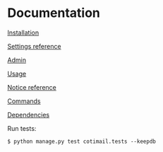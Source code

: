 Documentation
=============

[Installation](https://gitlab.com/cotidia/cotimail/wikis/Installation)

[Settings reference](https://gitlab.com/cotidia/cotimail/wikis/settings-reference)

[Admin](https://gitlab.com/cotidia/cotimail/wikis/admin)

[Usage](https://gitlab.com/cotidia/cotimail/wikis/usage)

[Notice reference](https://gitlab.com/cotidia/cotimail/wikis/notice-reference)

[Commands](https://gitlab.com/cotidia/cotimail/wikis/commands)

[Dependencies](https://gitlab.com/cotidia/cotimail/wikis/dependencies)

Run tests:

	$ python manage.py test cotimail.tests --keepdb